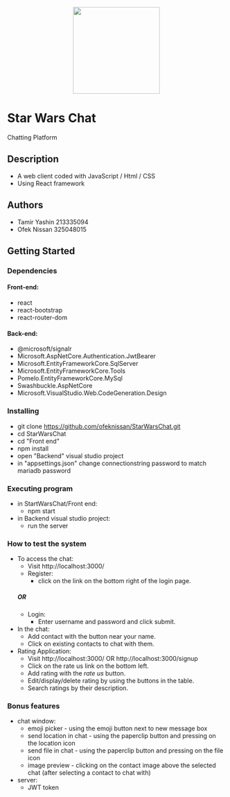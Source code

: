 <p align="center">
  <img width="200"  src="https://i.imgur.com/u54eVyj.png" />
</p>

# Star Wars Chat

Chatting Platform

## Description

* A web client coded with JavaScript / Html / CSS
* Using React framework

## Authors

* Tamir Yashin  213335094
* Ofek  Nissan  325048015

## Getting Started

### Dependencies

#### Front-end:
* react
* react-bootstrap
* react-router-dom

#### Back-end:
* @microsoft/signalr
* Microsoft.AspNetCore.Authentication.JwtBearer
* Microsoft.EntityFrameworkCore.SqlServer
* Microsoft.EntityFrameworkCore.Tools
* Pomelo.EntityFrameworkCore.MySql
* Swashbuckle.AspNetCore
* Microsoft.VisualStudio.Web.CodeGeneration.Design

### Installing

* git clone https://github.com/ofeknissan/StarWarsChat.git
* cd StarWarsChat
* cd "Front end"
* npm install
* open "Backend" visual studio project
* in "appsettings.json" change connectionstring password to match mariadb password

### Executing program

* in StartWarsChat/Front end:
  * npm start
* in Backend visual studio project:
  * run the server 

### How to test the system

* To access the chat:
  * Visit http://localhost:3000/
  * Register:
    * click on the link on the bottom right of the login page.
  ##### OR
  * Login:
    * Enter username and password and click submit.
* In the chat:
  * Add contact with the button near your name.
  * Click on existing contacts to chat with them.
* Rating Application:
  * Visit http://localhost:3000/ OR http://localhost:3000/signup
  * Click on the rate us link on the bottom left.
  * Add rating with the *rate us* button.
  * Edit/display/delete rating by using the buttons in the table.
  * Search ratings by their description.
  

### Bonus features
                         
* chat window:
  * emoji picker - using the emoji button next to new message box
  * send location in chat - using the paperclip button and pressing on the location icon
  * send file in chat - using the paperclip button and pressing on the file icon
  * image preview - clicking on the contact image above the selected chat (after selecting a contact to chat with)
* server:
  * JWT token

